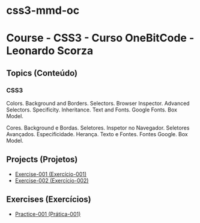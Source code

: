 # css3-mmd-oc

<h1> Course - CSS3 - Curso OneBitCode - Leonardo Scorza</h1>

<h2>Topics (Conteúdo)</h2>

<h3>CSS3</h3>

<p>Colors. Background and Borders. Selectors. Browser Inspector. Advanced Selectors. Specificity. Inheritance. Text and Fonts. Google Fonts. Box Model.</p>

<p>Cores. Background e Bordas. Seletores. Inspetor no Navegador. Seletores Avançados. Especificidade. Herança. Texto e Fontes. Fontes Google. Box Model.</p>

<h2>Projects (Projetos)</h2>

<ul>
<li><a href="https://mayramduarte.github.io/css3-mmd-oc/11-exercicio-recriando-um-site-com-css-1
/ex001" target="_blank">Exercise-001 (Exercício-001)</a></li>
<li><a href="https://mayramduarte.github.io/css3-mmd-oc/16-exercicio-recriando-um-site-com-css-2
/ex002/" target="_blank">Exercise-002 (Exercício-002)</a></li>
</ul>

<h2>Exercises (Exercícios)</h2>

<ul>
<li><a href="https://mayramduarte.github.io/css3-mmd-oc/3-primeiro-css/pr001" target="_blank">Practice-001 (Prática-001)</a></li>
</ul>

